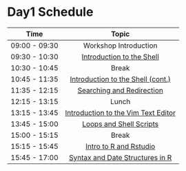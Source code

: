 # Day1 Schedule

| Time            |  Topic  |
|:------------------------:|:------------------------------------------------:|
|09:00 - 09:30 | Workshop Introduction |
|09:30 - 10:30 | [Introduction to the Shell](lessons/01_the_filesystem.md) |
|10:30 - 10:45 | Break |
|10:45 - 11:35 | [Introduction to the Shell (cont.)](lessons/01_the_filesystem.md) |
|11:35 - 12:15 | [Searching and Redirection](lessons/02_searching_files.md) |
|12:15 - 13:15 | Lunch |
|13:15 - 13:45 | [Introduction to the Vim Text Editor](lessons/03_vim.md) |
|13:45 - 15:00 | [Loops and Shell Scripts](lessons/04_loops_and_scripts.md) |
|15:00 - 15:15 | Break |
|15:15 - 15:45 | [Intro to R and Rstudio](lessons/05_introR-R-and-RStudio.md)
|15:45 - 17:00 | [Syntax and Date Structures in R](lessons/06_introR-syntax-and-data-structures.md)
